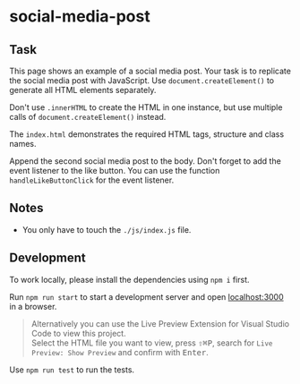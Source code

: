 # social-media-post

## Task

This page shows an example of a social media post. Your task is to replicate the social media post with JavaScript. Use `document.createElement()` to generate all HTML elements separately.

Don't use `.innerHTML` to create the HTML in one instance, but use multiple calls of `document.createElement()` instead.

The `index.html` demonstrates the required HTML tags, structure and class names.

Append the second social media post to the body. Don't forget to add the event listener to the like button. You can use the function `handleLikeButtonClick` for the event listener.

## Notes

- You only have to touch the `./js/index.js` file.

## Development

To work locally, please install the dependencies using `npm i` first.

Run `npm run start` to start a development server and open [localhost:3000](http://localhost:3000) in a browser.

> Alternatively you can use the Live Preview Extension for Visual Studio Code to view this project.  
> Select the HTML file you want to view, press <kbd>⇧</kbd><kbd>⌘</kbd><kbd>P</kbd>, search for `Live Preview: Show Preview` and confirm with <kbd>Enter</kbd>.

Use `npm run test` to run the tests.

